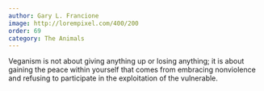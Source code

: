 ```yaml
---
author: Gary L. Francione
image: http://lorempixel.com/400/200
order: 69
category: The Animals
---
```


Veganism is not about giving anything up or losing anything; it is about gaining the peace within yourself that comes from embracing nonviolence and refusing to participate in the exploitation of the vulnerable.

